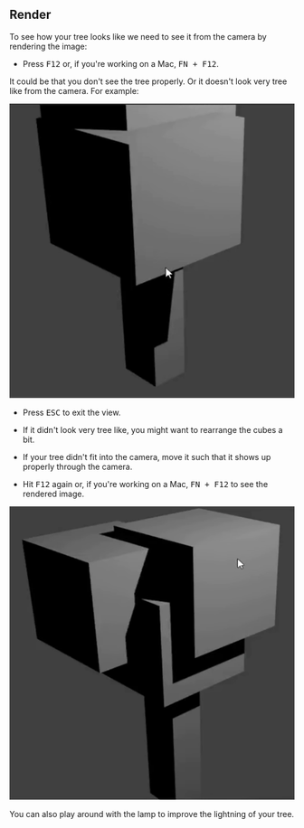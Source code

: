 ## Render

To see how your tree looks like we need to see it from the camera by rendering the image:

+ Press <kbd>F12</kbd> or, if you're working on a Mac, <kbd>FN + F12</kbd>.

It could be that you don't see the tree properly. Or it doesn't look very tree like from the camera. For example:

![Tree render](images/blender-tree-render-1.png)

+ Press <kbd>ESC</kbd> to exit the view.

+ If it didn't look very tree like, you might want to rearrange the cubes a bit.

+ If your tree didn't fit into the camera, move it such that it shows up properly through the camera.

+ Hit <kbd>F12</kbd> again or, if you're working on a Mac, <kbd>FN + F12</kbd> to see the rendered image.

![Tree render](images/blender-tree-render-2.png)

You can also play around with the lamp to improve the lightning of your tree.
